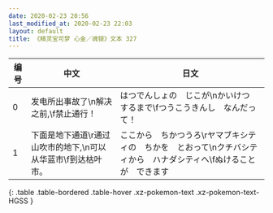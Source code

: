 ```yaml
---
date: 2020-02-23 20:56
last_modified_at: 2020-02-23 22:03
layout: default
title: 《精灵宝可梦 心金／魂银》文本 327
---
```

| 编号 | 中文 | 日文 |
| ---- | ---- | ---- |
| 0 | 发电所出事故了\n解决之前,\f禁止通行！ | はつでんしょの　じこが\nかいけつ　するまで\fつうこうきんし　なんだって！ |
| 1 | 下面是地下通道\r通过山吹市的地下,\n可以从华蓝市\f到达枯叶市。 | ここから　ちかつうろ\rヤマブキシティの　ちかを　とおって\nクチバシティから　ハナダシティへ\fぬけることが　できます |
{: .table .table-bordered .table-hover .xz-pokemon-text .xz-pokemon-text-HGSS }